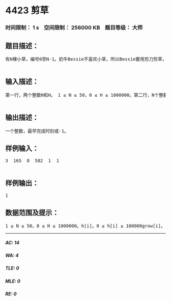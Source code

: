 # 4423 剪草   
### 时间限制： 1 s&nbsp;&nbsp;&nbsp;&nbsp;空间限制： 256000 KB&nbsp;&nbsp;&nbsp;&nbsp;题目等级： 大师  
## 题目描述：  

<pre>
有N棵小草，编号0至N-1。奶牛Bessie不喜欢小草，所以Bessie要用剪刀剪草，目标是使得这N棵小草的高度总和不超过H。在第0时刻，第i棵小草的高度是h[i]，接下来的每个整数时刻，会依次发生如下三个步骤：（1）每棵小草都长高了，第i棵小草长高的高度是grow[i]。 （2）Bessie选择其中一棵小草并把它剪平，这棵小草高度变为0。注意：这棵小草并没有死掉，它下一秒还会生长的。（3）Bessie计算一下这N棵小草的高度总和，如果不超过H，则完成任务，一切结束，    否则轮到下一时刻。你的任务是计算：最早是第几时刻，奶牛Bessie能完成它的任务？如果第0时刻就可以完成就输出0，如果永远不可能完成，输出-1，否则输出一个最早的完成时刻。  

</pre>
  
  
## 输入描述：  

<pre>
第一行，两个整数N和H。 1 ≤ N ≤ 50，0 ≤ H ≤ 1000000。第二行，N个整数，表示h[i]。0 ≤ h[i] ≤ 100000。第三行，N个整数，表示grow[i]。1 ≤ grow[i] ≤ 100000。    对于20%的数据， 1 ≤ N ≤ 7。  

</pre>
  
  
## 输出描述：  

<pre>
一个整数，最早完成时刻或-1。
</pre>
  
  
## 样例输入：  

<pre>
3  165  8  582  1  1    

</pre>
  
  
## 样例输出：  

<pre>
1
</pre>
  
  
## 数据范围及提示：  

<pre>
1 ≤ N ≤ 50，0 ≤ H ≤ 1000000。h[i]。0 ≤ h[i] ≤ 100000grow[i]。1 ≤ grow[i] ≤ 100000。
</pre>
  
  
***  

##### AC: 14  
##### WA: 4  
##### TLE: 0  
##### MLE: 0  
##### RE: 0  
